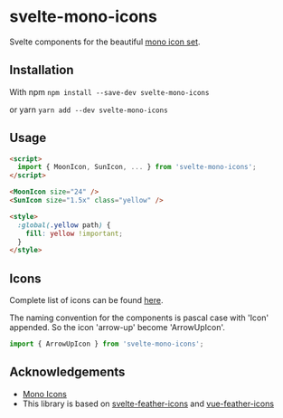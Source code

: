 # svelte-mono-icons

Svelte components for the beautiful [mono icon set](https://github.com/mono-company/mono-icons).

## Installation

With npm
`npm install --save-dev svelte-mono-icons`

or yarn
`yarn add --dev svelte-mono-icons`

## Usage

```html
<script>
  import { MoonIcon, SunIcon, ... } from 'svelte-mono-icons';
</script>

<MoonIcon size="24" />
<SunIcon size="1.5x" class="yellow" />

<style>
  :global(.yellow path) {
    fill: yellow !important;
  }
</style>
```

## Icons

Complete list of icons can be found [here](https://icons.mono.company/).

The naming convention for the components is pascal case with 'Icon' appended. So the icon 'arrow-up' become 'ArrowUpIcon'.

```javascript
import { ArrowUpIcon } from 'svelte-mono-icons';
```

## Acknowledgements

- [Mono Icons](https://github.com/mono-company/mono-icons)
- This library is based on [svelte-feather-icons](https://github.com/dylanblokhuis/svelte-feather-icons) and [vue-feather-icons](https://github.com/egoist/vue-feather-icons)